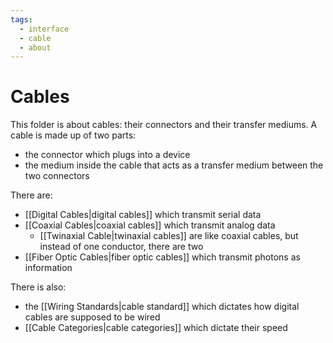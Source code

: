 ```yaml
---
tags:
  - interface
  - cable
  - about
---
```

# Cables

This folder is about cables: their connectors and their transfer mediums. A cable is made up of two parts:

- the connector which plugs into a device
- the medium inside the cable that acts as a transfer medium between the two connectors

There are:

- [[Digital Cables|digital cables]] which transmit serial data
- [[Coaxial Cables|coaxial cables]] which transmit analog data
    - [[Twinaxial Cable|twinaxial cables]] are like coaxial cables, but instead of one conductor, there are two
- [[Fiber Optic Cables|fiber optic cables]] which transmit photons as information

There is also:

- the [[Wiring Standards|cable standard]] which dictates how digital cables are supposed to be wired
- [[Cable Categories|cable categories]] which dictate their speed
